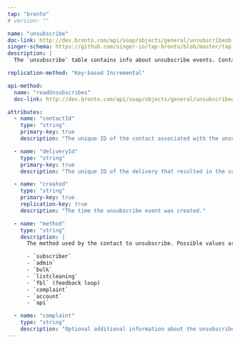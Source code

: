 ```yaml
---
tap: "bronto"
# version: ""

name: "unsubscribe"
doc-link: http://dev.bronto.com/api/soap/objects/general/unsubscribeobject/
singer-schema: https://github.com/singer-io/tap-bronto/blob/master/tap_bronto/endpoints/unsubscribe.py#L20
description: |
  The `unsubscribe` table contains info about unsubscribe events. Contacts may be unsubscribed by you, or they can unsubscribe themselves via an Unsubscribe or Manage Preferences Webform.

replication-method: "Key-based Incremental"

api-method:
  name: "readUnsubscribes"
  doc-link: http://dev.bronto.com/api/soap/objects/general/unsubscribeobject/

attributes:
  - name: "contactId"
    type: "string"
    primary-key: true
    description: "The unique ID of the contact associated with the unsubscribe."

  - name: "deliveryId"
    type: "string"
    primary-key: true
    description: "The unique ID of the delivery that resulted in the contact unsubscribing."

  - name: "created"
    type: "string"
    primary-key: true
    replication-key: true
    description: "The time the unsubscribe event was created."

  - name: "method"
    type: "string"
    description: |
      The method used by the contact to unsubscribe. Possible values are:

      - `subscriber`
      - `admin`
      - `bulk`
      - `listcleaning`
      - `fbl` (feedback loop)
      - `complaint`
      - `account`
      - `api`

  - name: "complaint"
    type: "string"
    description: "Optional additional information about the unsubscribe."
---
```

